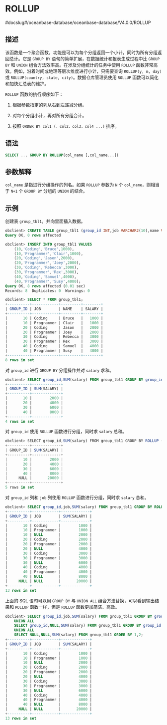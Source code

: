 ROLLUP 
===========================
#docslug#/oceanbase-database/oceanbase-database/V4.0.0/ROLLUP


描述 
-----------------------

该函数是一个聚合函数，功能是可以为每个分组返回一个小计，同时为所有分组返回总计。它是 `GROUP BY` 语句的简单扩展，在数据统计和报表生成过程中比 `GROUP BY` 和 `UNION` 组合方法效率高。在涉及分组统计的任务中使用 `ROLLUP` 函数非常高效。例如，沿着时间或地理等层次维度进行小计，只需要查询 `ROLLUP(y, m, day)` 或 `ROLLUP(country, state, city)`。数据仓库管理员使用 `ROLLUP` 函数可以简化和加快汇总表的维护。

`ROLLUP` 函数的执行顺序如下：

1. 根据参数指定的列从右到左递减分组。

   

2. 对每个分组小计，再对所有分组合计。

   

3. 按照 `ORDER BY col1 (，col2，col3，col4 ...)` 排序。

   




语法 
-----------------------

```sql
SELECT ... GROUP BY ROLLUP(col_name [,col_name...])
```



参数解释 
-------------------------

`col_name` 是指进行分组操作的列名。如果 `ROLLUP` 参数为 `N` 个 `col_name`，则相当于 `N+1` 个 `GROUP BY` 分组的 `UNION` 的结合。

示例 
-----------------------

创建表 `group_tbl1`，并向里面插入数据。

```sql
obclient> CREATE TABLE group_tbl1 (group_id INT,job VARCHAR2(10),name VARCHAR2(10),salary INT);
Query OK, 0 rows affected

obclient> INSERT INTO group_tbl1 VALUES
    (10,'Coding','Bruce',1000),
    (10,'Programmer','Clair',1000),
    (20,'Coding','Jason',2000),
    (20,'Programmer','Joey',2000),
    (30,'Coding','Rebecca',3000),
    (30,'Programmer','Rex',3000),
    (40,'Coding','Samuel',4000),
    (40,'Programmer','Susy',4000);
Query OK, 8 rows affected (0.01 sec)
Records: 8  Duplicates: 0  Warnings: 0

obclient> SELECT * FROM group_tbl1;
+----------+------------+---------+--------+
| GROUP_ID | JOB        | NAME    | SALARY |
+----------+------------+---------+--------+
|       10 | Coding     | Bruce   |   1000 |
|       10 | Programmer | Clair   |   1000 |
|       20 | Coding     | Jason   |   2000 |
|       20 | Programmer | Joey    |   2000 |
|       30 | Coding     | Rebecca |   3000 |
|       30 | Programmer | Rex     |   3000 |
|       40 | Coding     | Samuel  |   4000 |
|       40 | Programmer | Susy    |   4000 |
+----------+------------+---------+--------+
8 rows in set
```



对 `group_id` 进行 `GROUP BY` 分组操作并对 `salary` 求和。

```sql
obclient> SELECT group_id,SUM(salary) FROM group_tbl1 GROUP BY group_id;
+----------+-------------+
| GROUP_ID | SUM(SALARY) |
+----------+-------------+
|       10 |        2000 |
|       20 |        4000 |
|       30 |        6000 |
|       40 |        8000 |
+----------+-------------+
4 rows in set
```



对 `group_id` 使用 `ROLLUP` 函数进行分组，同时求 `salary` 总和。

```javascript
obclient> SELECT group_id,SUM(salary) FROM group_tbl1 GROUP BY ROLLUP (group_id);
+----------+-------------+
| GROUP_ID | SUM(SALARY) |
+----------+-------------+
|       10 |        2000 |
|       20 |        4000 |
|       30 |        6000 |
|       40 |        8000 |
|     NULL |       20000 |
+----------+-------------+
5 rows in set
```



对 `group_id` 列和 `job` 列使用 `ROLLUP` 函数进行分组，同时求 `salary` 总和。

```sql
obclient> SELECT group_id,job,SUM(salary) FROM group_tbl1 GROUP BY ROLLUP (group_id,job);
+----------+------------+-------------+
| GROUP_ID | JOB        | SUM(SALARY) |
+----------+------------+-------------+
|       10 | Coding     |        1000 |
|       10 | Programmer |        1000 |
|       10 | NULL       |        2000 |
|       20 | Coding     |        2000 |
|       20 | Programmer |        2000 |
|       20 | NULL       |        4000 |
|       30 | Coding     |        3000 |
|       30 | Programmer |        3000 |
|       30 | NULL       |        6000 |
|       40 | Coding     |        4000 |
|       40 | Programmer |        4000 |
|       40 | NULL       |        8000 |
|     NULL | NULL       |       20000 |
+----------+------------+-------------+
13 rows in set
```



上面的 SQL 语句可以用 `GROUP BY` 与 `UNION ALL` 组合方法替换，可以看到输出结果和 `ROLLUP` 函数一样，但是 `ROLLUP` 函数更加简洁、高效。

```sql
obclient> SELECT group_id,job,SUM(salary) FROM group_tbl1 GROUP BY group_id, job
    UNION ALL
    SELECT group_id,NULL,SUM(salary) FROM group_tbl1 GROUP BY group_id
    UNION ALL
    SELECT NULL,NULL,SUM(salary) FROM group_tbl1 ORDER BY 1,2;
+----------+------------+-------------+
| GROUP_ID | JOB        | SUM(SALARY) |
+----------+------------+-------------+
|       10 | Coding     |        1000 |
|       10 | Programmer |        1000 |
|       10 | NULL       |        2000 |
|       20 | Coding     |        2000 |
|       20 | Programmer |        2000 |
|       20 | NULL       |        4000 |
|       30 | Coding     |        3000 |
|       30 | Programmer |        3000 |
|       30 | NULL       |        6000 |
|       40 | Coding     |        4000 |
|       40 | Programmer |        4000 |
|       40 | NULL       |        8000 |
|     NULL | NULL       |       20000 |
+----------+------------+-------------+
13 rows in set
```


